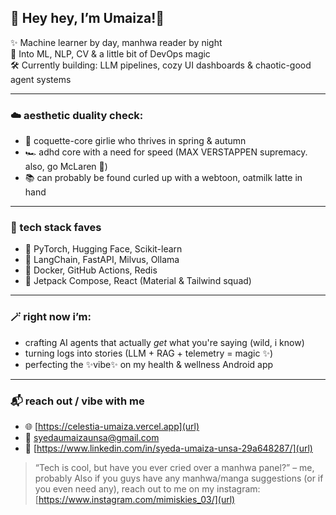 ## 🌸 Hey hey, I’m Umaiza!🍂

✨ Machine learner by day, manhwa reader by night  
🧠 Into ML, NLP, CV & a little bit of DevOps magic  
🛠️ Currently building: LLM pipelines, cozy UI dashboards & chaotic-good agent systems  

---

### ☁️ aesthetic duality check:

- 💐 coquette-core girlie who thrives in spring & autumn
- 🏎️ adhd core with a need for speed (MAX VERSTAPPEN supremacy. also, go McLaren 💅)
- 📚 can probably be found curled up with a webtoon, oatmilk latte in hand

---

### 🔧 tech stack faves

- 🧠 PyTorch, Hugging Face, Scikit-learn
- 🤖 LangChain, FastAPI, Milvus, Ollama
- 🐳 Docker, GitHub Actions, Redis
- 🎨 Jetpack Compose, React (Material & Tailwind squad)

---

### 🪄 right now i’m:

- crafting AI agents that actually *get* what you're saying (wild, i know)
- turning logs into stories (LLM + RAG + telemetry = magic ✨)
- perfecting the ✨vibe✨ on my health & wellness Android app

---

### 📬 reach out / vibe with me

- 🌐 [https://celestia-umaiza.vercel.app](url)
- 📧 [syedaumaizaunsa@gmail.com](url)  
- 💼 [https://www.linkedin.com/in/syeda-umaiza-unsa-29a648287/](url)

> “Tech is cool, but have you ever cried over a manhwa panel?” – me, probably
> Also if you guys have any manhwa/manga suggestions (or if you even need any), reach out to me on my instagram: [https://www.instagram.com/mimiskies_03/](url)
